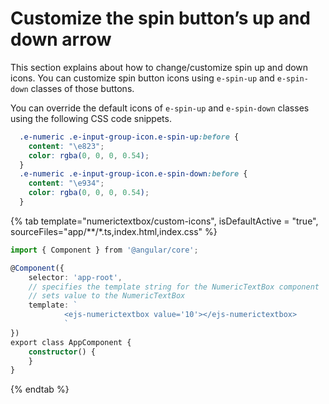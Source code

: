 # Customize the spin button’s up and down arrow

This section explains about how to change/customize spin up and down icons. You can customize spin button icons using `e-spin-up` and `e-spin-down`
classes of those buttons.

You can override the default icons of `e-spin-up` and `e-spin-down` classes using the following CSS code snippets.

```css
  .e-numeric .e-input-group-icon.e-spin-up:before {
    content: "\e823";
    color: rgba(0, 0, 0, 0.54);
  }
  .e-numeric .e-input-group-icon.e-spin-down:before {
    content: "\e934";
    color: rgba(0, 0, 0, 0.54);
  }
```

{% tab template="numerictextbox/custom-icons", isDefaultActive = "true", sourceFiles="app/**/*.ts,index.html,index.css" %}

```typescript
import { Component } from '@angular/core';

@Component({
    selector: 'app-root',
    // specifies the template string for the NumericTextBox component
    // sets value to the NumericTextBox
    template: `
            <ejs-numerictextbox value='10'></ejs-numerictextbox>
            `
})
export class AppComponent {
    constructor() {
    }
}
```

{% endtab %}